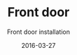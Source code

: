 ---
title: Front door
subtitle: Front door installation
layout: default
modal-id: 6
date: 2016-03-27
img: magnoliadoor-before.jpg
thumbnail: magnoliadoor-after.jpg
alt: image-alt
project-date: Mar 2016
client: Magnolia Family
category: Door Installation
description: Door installation

---